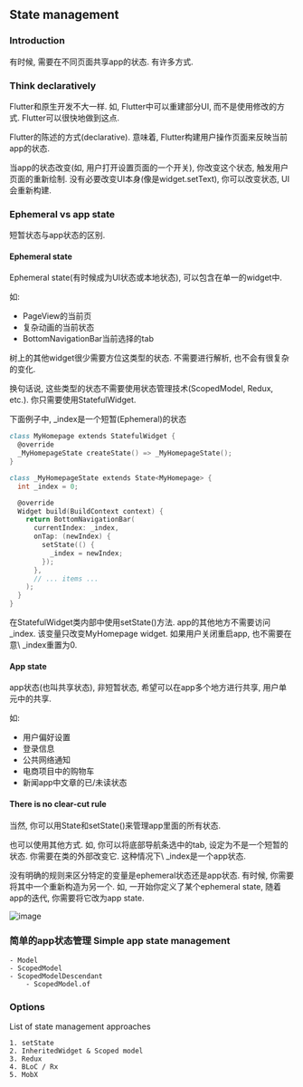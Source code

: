 ## State management

### Introduction

有时候, 需要在不同页面共享app的状态. 有许多方式.

### Think declaratively

Flutter和原生开发不大一样. 如, Flutter中可以重建部分UI, 而不是使用修改的方式. Flutter可以很快地做到这点.

Flutter的陈述的方式(declarative). 意味着, Flutter构建用户操作页面来反映当前app的状态.

当app的状态改变(如, 用户打开设置页面的一个开关), 你改变这个状态, 触发用户页面的重新绘制. 没有必要改变UI本身(像是widget.setText), 你可以改变状态, UI会重新构建.

### Ephemeral vs app state

短暂状态与app状态的区别.

#### Ephemeral state

Ephemeral state(有时候成为UI状态或本地状态), 可以包含在单一的widget中.

如:

- PageView的当前页
- 复杂动画的当前状态
- BottomNavigationBar当前选择的tab

树上的其他widget很少需要方位这类型的状态. 不需要进行解析, 也不会有很复杂的变化.

换句话说, 这些类型的状态不需要使用状态管理技术(ScopedModel, Redux, etc.). 你只需要使用StatefulWidget.

下面例子中, \_index是一个短暂(Ephemeral)的状态


```d
class MyHomepage extends StatefulWidget {
  @override
  _MyHomepageState createState() => _MyHomepageState();
}

class _MyHomepageState extends State<MyHomepage> {
  int _index = 0;

  @override
  Widget build(BuildContext context) {
    return BottomNavigationBar(
      currentIndex: _index,
      onTap: (newIndex) {
        setState(() {
          _index = newIndex;
        });
      },
      // ... items ...
    );
  }
}
```

在StatefulWidget类内部中使用setState()方法. app的其他地方不需要访问\_index. 该变量只改变MyHomepage widget. 如果用户关闭重启app, 也不需要在意\ _index重置为0.

#### App state

app状态(也叫共享状态), 非短暂状态, 希望可以在app多个地方进行共享, 用户单元中的共享.

如:

- 用户偏好设置
- 登录信息
- 公共网络通知
- 电商项目中的购物车
- 新闻app中文章的已/未读状态

#### There is no clear-cut rule

当然, 你可以用State和setState()来管理app里面的所有状态.

也可以使用其他方式. 如, 你可以将底部导航条选中的tab, 设定为不是一个短暂的状态. 你需要在类的外部改变它. 这种情况下\ _index是一个app状态.

没有明确的规则来区分特定的变量是ephemeral状态还是app状态. 有时候, 你需要将其中一个重新构造为另一个. 如, 一开始你定义了某个ephemeral state, 随着app的迭代, 你需要将它改为app state.

![image](https://flutter.dev/assets/development/data-and-backend/state-mgmt/ephemeral-vs-app-state-3137024aa509b4df5d20ed7ed30fb8a0f7cff54ebc8ab0d6e39794bced87e27c.png)

### 简单的app状态管理 Simple app state management

```
- Model
- ScopedModel
- ScopedModelDescendant
	- ScopedModel.of
```

### Options

List of state management approaches

```
1. setState
2. InheritedWidget & Scoped model
3. Redux
4. BLoC / Rx
5. MobX
```
